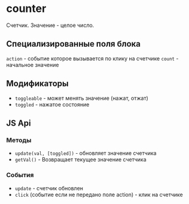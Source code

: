 counter
=============

Счетчик. Значение  - целое число.

## Специализированные поля блока 

 `action` - событие которое вызывается по клику на счетчике
 `count`  - начальное значение

## Модификаторы

 * `toggleable` - может менять значение (нажат, отжат)
 * `toggled`    - нажатое состояние

## JS Api

### Методы

  * `update(val, [toggled])`   - обновляет значение счетчика
  * `getVal()`      - Возвращает текущее значение счетчика

### События

  * `update`  - счетчик обновлен
  * `click` (событие если не передано поле action)   - клик на счетчике 

